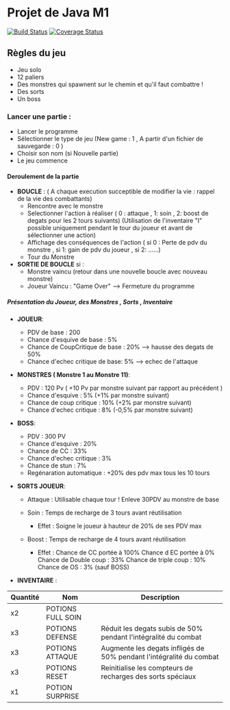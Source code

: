 # Projet de Java M1

[![Build Status](https://travis-ci.org/bLandais/projet-java.svg?branch=master)](https://travis-ci.org/bLandais/projet-java) [![Coverage Status](https://coveralls.io/repos/github/bLandais/projet-java/badge.svg?branch=master)](https://coveralls.io/github/bLandais/projet-java?branch=master)


## Règles du jeu

* Jeu solo
* 12 paliers
* Des monstres qui spawnent sur le chemin et qu'il faut combattre !
* Des sorts
* Un boss

### Lancer une partie :

* Lancer le programme
* Sélectionner le type de jeu (New game : 1 , A partir d'un fichier de sauvegarde : 0 )
* Choisir son nom (si Nouvelle partie)
* Le jeu commence

#### Deroulement de la partie

* **BOUCLE** : ( A chaque execution succeptible de modifier la vie : rappel de la vie des combattants)
    * Rencontre avec le monstre
    * Selectionner l'action à réaliser ( 0 : attaque , 1: soin , 2: boost de degats pour les 2 tours suivants) (Utilisation de l'inventaire "I"
    possible uniquement pendant le tour du joueur et avant de sélectionner une action)
    * Affichage des conséquences de l'action ( si 0 : Perte de pdv du monstre , si 1: gain de pdv du joueur , si 2: ......)
    * Tour du Monstre
* **SORTIE DE BOUCLE** si :
    * Monstre vaincu (retour dans une nouvelle boucle avec nouveau monstre)
    * Joueur Vaincu : "Game Over" --> Fermeture du programme

##### Présentation du Joueur, des Monstres , Sorts , Inventaire

* **JOUEUR**:
    * PDV de base : 200
    * Chance d'esquive de base : 5%
    * Chance de CoupCritique de base : 20% --> hausse des degats de 50%
    * Chance d'echec critique de base: 5% --> echec de l'attaque


* **MONSTRES ( Monstre 1 au Monstre 11)**:
    * PDV : 120 Pv ( +10 Pv par monstre suivant par rapport au précédent )
    * Chance d'esquive : 5% (+1% par monstre suivant)
    * Chance de coup critique : 10% (+2% par monstre suivant)
    * Chance d'echec critique : 8% (-0,5% par monstre suivant)

* **BOSS**:
    * PDV : 300 PV
    * Chance d'esquive : 20%
    * Chance de CC : 33%
    * Chance d'echec critique : 3%
    * Chance de stun : 7%
    * Regénaration automatique : +20% des pdv max tous les 10 tours

* **SORTS JOUEUR**:
    * Attaque : Utilisable chaque tour ! Enleve 30PDV au monstre de base
    * Soin : Temps de recharge de 3 tours avant réutilisation
        * Effet : Soigne le joueur à hauteur de 20% de ses PDV max

    * Boost : Temps de recharge de 4 tours avant réutilisation
        * Effet : 
            Chance de CC portée à 100%
            Chance d  EC portée à 0%
            Chance de Double coup : 33%
            Chance de triple coup : 10%
            Chance de OS : 3% (sauf BOSS)

* **INVENTAIRE** :

| Quantité | Nom | Description |
| --- | ---| --- |
| x2   | POTIONS FULL SOIN | |
| x3   | POTIONS DEFENSE   | Réduit les degats subis de 50% pendant l'intégralité du combat |
| x3   | POTIONS ATTAQUE   | Augmente les degats infligés de 50% pendant l'intégralité du combat |
| x3   | POTIONS RESET | Reinitialise les compteurs de recharges des sorts spéciaux |
| x1   | POTION SURPRISE | |